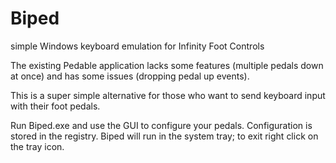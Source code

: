 # Biped
simple Windows keyboard emulation for Infinity Foot Controls


The existing Pedable application lacks some features (multiple pedals down at once) and has some issues (dropping pedal up events).

This is a super simple alternative for those who want to send keyboard input with their foot pedals.

Run Biped.exe and use the GUI to configure your pedals.  Configuration is stored in the registry.  Biped will run in the system tray; to
exit right click on the tray icon.
